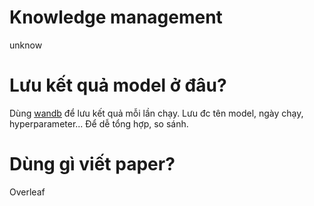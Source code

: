 # Knowledge management

unknow

# Lưu kết quả model ở đâu?

Dùng [wandb](https://wandb.ai/) để lưu kết quả mỗi lần chạy. Lưu đc tên model, ngày chạy, hyperparameter... Để dễ tổng hợp, so sánh.

# Dùng gì viết paper?

Overleaf
